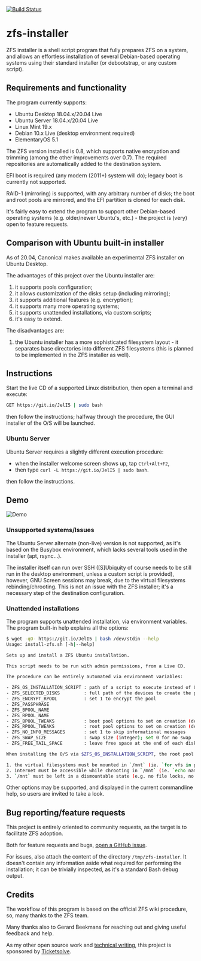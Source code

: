 [![Build Status][BS IMG]](https://travis-ci.org/saveriomiroddi/zfs-installer)

# zfs-installer

ZFS installer is a shell script program that fully prepares ZFS on a system, and allows an effortless installation of several Debian-based operating systems using their standard installer (or debootstrap, or any custom script).

## Requirements and functionality

The program currently supports:

- Ubuntu Desktop 18.04.x/20.04 Live
- Ubuntu Server 18.04.x/20.04 Live
- Linux Mint 19.x
- Debian 10.x Live (desktop environment required)
- ElementaryOS 5.1

The ZFS version installed is 0.8, which supports native encryption and trimming (among the other improvements over 0.7). The required repositories are automatically added to the destination system.

EFI boot is required (any modern (2011+) system will do); legacy boot is currently not supported.

RAID-1 (mirroring) is supported, with any arbitrary number of disks; the boot and root pools are mirrored, and the EFI partition is cloned for each disk.

It's fairly easy to extend the program to support other Debian-based operating systems (e.g. older/newer Ubuntu's, etc.) - the project is (very) open to feature requests.

## Comparison with Ubuntu built-in installer

As of 20.04, Canonical makes available an experimental ZFS installer on Ubuntu Desktop.

The advantages of this project over the Ubuntu installer are:

1. it supports pools configuration;
2. it allows customization of the disks setup (including mirroring);
3. it supports additional features (e.g. encryption);
4. it supports many more operating systems;
5. it supports unattended installations, via custom scripts;
6. it's easy to extend.

The disadvantages are:

1. the Ubuntu installer has a more sophisticated filesystem layout - it separates base directories into different ZFS filesystems (this is planned to be implemented in the ZFS installer as well).

## Instructions

Start the live CD of a supported Linux distribution, then open a terminal and execute:

```sh
GET https://git.io/JelI5 | sudo bash
```

then follow the instructions; halfway through the procedure, the GUI installer of the O/S will be launched.

### Ubuntu Server

Ubuntu Server requires a slightly different execution procedure:

- when the installer welcome screen shows up, tap `Ctrl+Alt+F2`,
- then type `curl -L https://git.io/JelI5 | sudo bash`.

then follow the instructions.

## Demo

![Demo](/demo/demo.gif?raw=true)

### Unsupported systems/Issues

The Ubuntu Server alternate (non-live) version is not supported, as it's based on the Busybox environment, which lacks several tools used in the installer (apt, rsync...).

The installer itself can run over SSH (\[S\]Ubiquity of course needs to be still run in the desktop environment, unless a custom script is provided), however, GNU Screen sessions may break, due to the virtual filesystems rebinding/chrooting. This is not an issue with the ZFS installer; it's a necessary step of the destination configuration.

### Unattended installations

The program supports unattended installation, via environment variables. The program built-in help explains all the options:

```sh
$ wget -qO- https://git.io/JelI5 | bash /dev/stdin --help
Usage: install-zfs.sh [-h|--help]

Sets up and install a ZFS Ubuntu installation.

This script needs to be run with admin permissions, from a Live CD.

The procedure can be entirely automated via environment variables:

- ZFS_OS_INSTALLATION_SCRIPT : path of a script to execute instead of Ubiquity (see dedicated section below)
- ZFS_SELECTED_DISKS         : full path of the devices to create the pool on, comma-separated
- ZFS_ENCRYPT_RPOOL          : set 1 to encrypt the pool
- ZFS_PASSPHRASE
- ZFS_BPOOL_NAME
- ZFS_RPOOL_NAME
- ZFS_BPOOL_TWEAKS           : boot pool options to set on creation (defaults to `-o ashift=12`)
- ZFS_RPOOL_TWEAKS           : root pool options to set on creation (defaults to `-o ashift=12 -O acltype=posixacl -O compression=lz4 -O dnodesize=auto -O relatime=on -O xattr=sa -O normalization=formD`)
- ZFS_NO_INFO_MESSAGES       : set 1 to skip informational messages
- ZFS_SWAP_SIZE              : swap size (integer); set 0 for no swap
- ZFS_FREE_TAIL_SPACE        : leave free space at the end of each disk (integer), for example, for a swap partition

When installing the O/S via $ZFS_OS_INSTALLATION_SCRIPT, the root pool is mounted as `/mnt`; the requisites are:

1. the virtual filesystems must be mounted in `/mnt` (ie. `for vfs in proc sys dev; do mount --rbind /$vfs /mnt/$vfs; done`)
2. internet must be accessible while chrooting in `/mnt` (ie. `echo nameserver 8.8.8.8 >> /mnt/etc/resolv.conf`)
3. `/mnt` must be left in a dismountable state (e.g. no file locks, no swap etc.);
```

Other options may be supported, and displayed in the current commandline help, so users are invited to take a look.

## Bug reporting/feature requests

This project is entirely oriented to community requests, as the target is to facilitate ZFS adoption.

Both for feature requests and bugs, [open a GitHub issue](https://github.com/saveriomiroddi/zfs-installer/issues/new).

For issues, also attach the content of the directory `/tmp/zfs-installer`. It doesn't contain any information aside what required for performing the installation; it can be trivially inspected, as it's a standard Bash debug output.

## Credits

The workflow of this program is based on the official ZFS wiki procedure, so, many thanks to the ZFS team.

Many thanks also to Gerard Beekmans for reaching out and giving useful feedback and help.

As my other open source work and [technical writing](https://saveriomiroddi.github.io), this project is sponsored by [Ticketsolve](https://ticketsolve.com).

[BS img]: https://travis-ci.org/saveriomiroddi/zfs-installer.svg?branch=master
